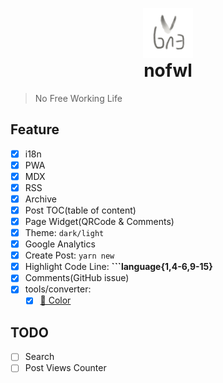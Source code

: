 <p align="center" style="margin-bottom: 0">
  <a href="https://nofwl.com">
    <img alt="nofwl" src="./static/lencx.png" width="80" />
  </a>
</p>
<h1 align="center" style="margin-top: 0">nofwl</h1>

> No Free Working Life

## Feature

- [x] i18n
- [x] PWA
- [x] MDX
- [x] RSS
- [x] Archive
- [x] Post TOC(table of content)
- [x] Page Widget(QRCode & Comments)
- [x] Theme: `dark/light`
- [x] Google Analytics
- [x] Create Post: `yarn new`
- [x] Highlight Code Line: **```language{1,4-6,9-15}**
- [x] Comments(GitHub issue)
- [x] tools/converter:
  - [x] [🎨 Color](https://www.nofwl.com/tools/converter#color_converter)

## TODO

- [ ] Search
- [ ] Post Views Counter
<!-- - [ ] Post(online): create, edit, delete -->

<!-- https://www.gatsbyjs.org/docs/adding-search/ -->

<!-- ## Rust

### Generate File

```bash
# copy genfile to /bin directory
# run bash
./rs.sh
``` -->